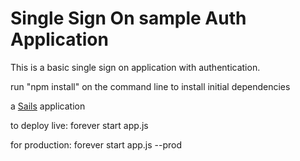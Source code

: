 # Single Sign On sample Auth Application

This is a basic single sign on application with authentication.

run "npm install" on the command line to install initial dependencies


a [Sails](http://sailsjs.org) application


to deploy live:	forever	start app.js

for production: forever start app.js --prod